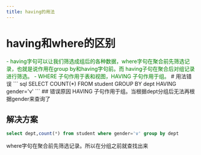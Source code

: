 ```yaml
---
title: having的用法
---
```


# having和where的区别
<font color='green'>
- having字句可以让我们筛选成组后的各种数据，where字句在聚合前先筛选记录，也就是说作用在group by和having字句前。而 having子句在聚合后对组记录进行筛选。
- WHERE 子句作用于表和视图，HAVING 子句作用于组。
</font>
# 用法错误
``` sql
SELECT COUNT(*) FROM student GROUP BY dept HAVING gender='v'
```
## 错误原因
HAVING 子句作用于组。当根据dept分组后无法再根据gender来查询了

## 解决方案
``` sql
select dept,count(*) from student where gender='v' group by dept
```
where字句在聚合前先筛选记录。所以在分组之前就查找出来

